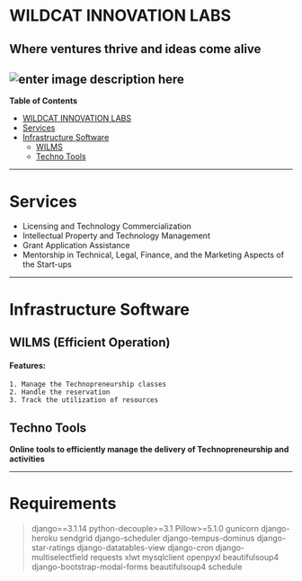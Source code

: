 # WILDCAT INNOVATION LABS
**Where ventures thrive and ideas come alive**
------------
![enter image description here](https://raw.githubusercontent.com/carlvcordova/newWILMS/master/staticfiles/img/w3.png?token=GHSAT0AAAAAABWLBFDN2RBUUET6YBUP2ZYSYZRII2A)
------------
**Table of Contents**
- [WILDCAT INNOVATION LABS](#wildcat-innovation-labs)
- [Services](#services)
- [Infrastructure Software](#infrastructure-software)
	- [WILMS](#wilms-efficient-operation)
	- [Techno Tools](#techno-tools)
------------
# Services
- Licensing and Technology Commercialization
- Intellectual Property and Technology Management
- Grant Application Assistance
- Mentorship in Technical, Legal, Finance, and the Marketing Aspects of the Start-ups
------------

# Infrastructure Software
## WILMS (Efficient Operation)
#### Features:
	1. Manage the Technopreneurship classes
	2. Handle the reservation
	3. Track the utilization of resources
## Techno Tools
**Online tools to efficiently manage the delivery of Technopreneurship and activities**

------------
# Requirements

> django==3.1.14
> python-decouple>=3.1
> Pillow>=5.1.0
gunicorn
django-heroku
sendgrid
django-scheduler
django-tempus-dominus
django-star-ratings
django-datatables-view
django-cron
django-multiselectfield
requests
xlwt
mysqlclient
openpyxl
beautifulsoup4
django-bootstrap-modal-forms
beautifulsoup4
schedule
